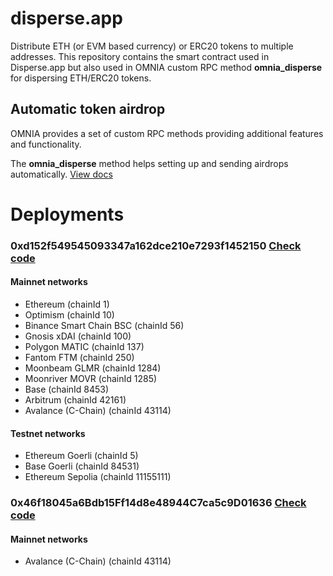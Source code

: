 # disperse.app
Distribute ETH (or EVM based currency) or ERC20 tokens to multiple addresses.
This repository contains the smart contract used in Disperse.app but also used in OMNIA custom RPC method **omnia_disperse** for dispersing ETH/ERC20 tokens.

## Automatic token airdrop

OMNIA provides a set of custom RPC methods providing additional features and functionality.

The **omnia_disperse** method helps setting up and sending airdrops automatically. [View docs](https://docs.omniatech.io/rpc-api-docs/custom-rpc/omnia_disperse)
# Deployments
### 0xd152f549545093347a162dce210e7293f1452150 [Check code](https://etherscan.io/address/0xd152f549545093347a162dce210e7293f1452150#code)
#### Mainnet networks
- Ethereum (chainId 1)
- Optimism (chainId 10)
- Binance Smart Chain BSC (chainId 56)
- Gnosis xDAI (chainId 100)
- Polygon MATIC (chainId 137)
- Fantom FTM (chainId 250)
- Moonbeam GLMR (chainId 1284)
- Moonriver MOVR (chainId 1285)
- Base (chainId 8453)
- Arbitrum (chainId 42161)
- Avalance (C-Chain) (chainId 43114)
#### Testnet networks
- Ethereum Goerli (chainId 5)
- Base Goerli (chainId 84531)
- Ethereum Sepolia (chainId 11155111)


### 0x46f18045a6Bdb15Ff14d8e48944C7ca5c9D01636 [Check code](https://snowtrace.io/address/0x46f18045a6bdb15ff14d8e48944c7ca5c9d01636#code)
#### Mainnet networks
- Avalance (C-Chain) (chainId 43114)


